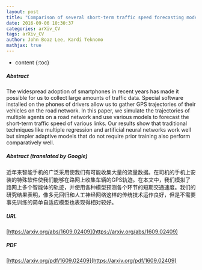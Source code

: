 ```yaml
---
layout: post
title: "Comparison of several short-term traffic speed forecasting models"
date: 2016-09-06 10:30:37
categories: arXiv_CV
tags: arXiv_CV
author: John Boaz Lee, Kardi Teknomo
mathjax: true
---
```


* content
{:toc}

##### Abstract
The widespread adoption of smartphones in recent years has made it possible for us to collect large amounts of traffic data. Special software installed on the phones of drivers allow us to gather GPS trajectories of their vehicles on the road network. In this paper, we simulate the trajectories of multiple agents on a road network and use various models to forecast the short-term traffic speed of various links. Our results show that traditional techniques like multiple regression and artificial neural networks work well but simpler adaptive models that do not require prior training also perform comparatively well.

##### Abstract (translated by Google)
近年来智能手机的广泛采用使我们有可能收集大量的流量数据。在司机的手机上安装的特殊软件使我们能够在路网上收集车辆的GPS轨迹。在本文中，我们模拟了路网上多个智能体的轨迹，并使用各种模型预测各个环节的短期交通速度。我们的研究结果表明，像多元回归和人工神经网络这样的传统技术运作良好，但是不需要事先训练的简单自适应模型也表现得相对较好。

##### URL
[https://arxiv.org/abs/1609.02409](https://arxiv.org/abs/1609.02409)

##### PDF
[https://arxiv.org/pdf/1609.02409](https://arxiv.org/pdf/1609.02409)

